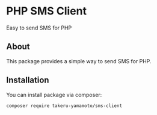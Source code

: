# PHP SMS Client

Easy to send SMS for PHP

## About

This package provides a simple way to send SMS for PHP.

## Installation

You can install package via composer:

```
composer require takeru-yamamoto/sms-client
```
